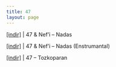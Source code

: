 ```yaml
---
title: 47
layout: page
---
```

<a href="https://cloud.mail.ru/public/d69b0d1373d8/47%20%26%20Nef%27i%20-%20Nadas" target="_blank">[indir]</a> | 47 & Nef&#8217;i &#8211; Nadas

<a href="https://cloud.mail.ru/public/16f8acbb2145/47%20%26%20Nef%27i%20-%20Nadas%20%5BInstrumentals%5D%20%5BProduced%20by%20Zet%20%27M.%C4%B0.K%27%5D" target="_blank">[indir]</a> | 47 & Nef&#8217;i &#8211; Nadas (Enstrumantal)

<a href="https://cloud.mail.ru/public/4178c0702300/47%20-%20Tozkoparan" target="_blank">[indir]</a> | 47 &#8211; Tozkoparan